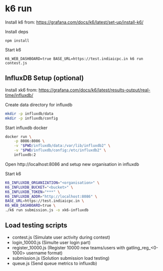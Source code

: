 # k6 run

Install k6 from: https://grafana.com/docs/k6/latest/set-up/install-k6/

Install deps
```
npm install
```

Start k6
```
K6_WEB_DASHBOARD=true BASE_URL=https://test.indiaicpc.in k6 run contest.js
```

## InfluxDB Setup (optional)

Install xk6 from: https://grafana.com/docs/k6/latest/results-output/real-time/influxdb/

Create data directory for influxdb

```bash
mkdir -p influxdb/data
mkdir -p influxdb/config
```

Start influxdb docker

```bash
docker run \
    -p 8086:8086 \
    -v "$PWD/influxdb/data:/var/lib/influxdb2" \
    -v "$PWD/influxdb/config:/etc/influxdb2" \
    influxdb:2
```

Open http://localhost:8086 and setup new organisation in influxdb

Start k6

```bash
K6_INFLUXDB_ORGANIZATION="<organisation>" \
K6_INFLUXDB_BUCKET="<bucket>" \
K6_INFLUXDB_TOKEN="***" \
K6_INFLUXDB_ADDR="http://localhost:8086" \
BASE_URL=https://test.indiaicpc.in \
K6_WEB_DASHBOARD=true \
./k6 run submission.js -o xk6-influxdb
```

## Load testing scripts

- contest.js (Simulate user activity during contest)
- login_10000.js (Simulte user login part)
- register_10000.js (Register 10000 new teams/users with gatling_reg_<0-1000> username format)
- submission.js (Solution submission load testing)
- queue.js (Send queue metrics to influxdb)

